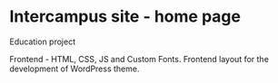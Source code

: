 # Intercampus site - home page

Education project

Frontend - HTML, CSS, JS and Custom Fonts.
Frontend layout for the development of WordPress theme.

